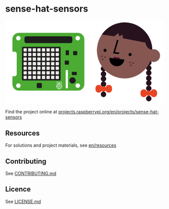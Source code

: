 # sense-hat-sensors

![sense-hat-sensors](/en/images/banner.png)

Find the project online at [projects.raspberrypi.org/en/projects/sense-hat-sensors](https://projects.raspberrypi.org/en/projects/sense-hat-sensors)

## Resources
For solutions and project materials, see [en/resources](https://github.com/raspberrypilearning/sense-hat-sensors/tree/master/en/resources)

## Contributing
See [CONTRIBUTING.md](CONTRIBUTING.md)

## Licence
 See [LICENSE.md](LICENSE.md)